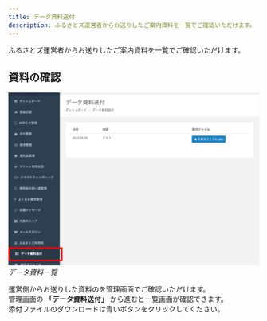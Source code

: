 ```yaml
---
title: データ資料送付
description: ふるさとズ運営者からお送りしたご案内資料を一覧でご確認いただけます。
---
```


ふるさとズ運営者からお送りしたご案内資料を一覧でご確認いただけます。

## 資料の確認

![](../../../assets/images/lg_data_01.png)
*データ資料一覧*

運営側からお送りした資料のを管理画面でご確認いただけます。  
管理画面の **「データ資料送付」** から進むと一覧画面が確認できます。   
添付ファイルのダウンロードは青いボタンをクリックしてください。
